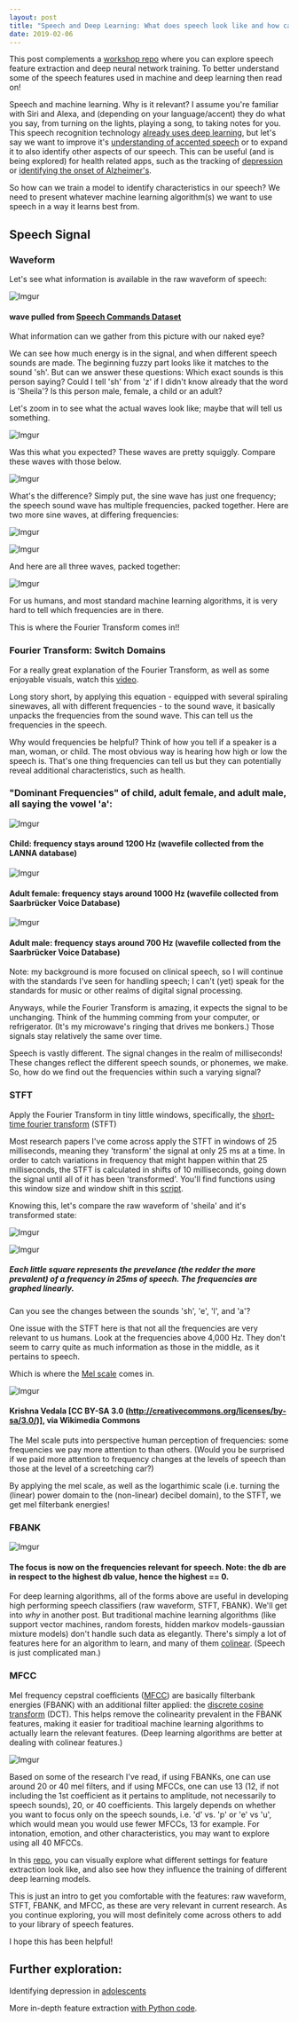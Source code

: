 ```yaml
---
layout: post
title: "Speech and Deep Learning: What does speech look like and how can we prep it for taining?"
date: 2019-02-06
---
```


This post complements a <a href="https://github.com/a-n-rose/Build-CNN-or-LSTM-or-CNNLSTM-with-speech-features">workshop repo</a> where you can explore speech feature extraction and deep neural network training. To better understand some of the speech features used in machine and deep learning then read on!

Speech and machine learning. Why is it relevant? I assume you're familiar with Siri and Alexa, and (depending on your language/accent) they do what you say, from turning on the lights, playing a song, to taking notes for you. This speech recognition technology <a href="https://uwaterloo.ca/global-impact/how-machine-learning-helps-siri-and-alexa-understand-you">already uses deep learning</a>, but let's say we want to improve it's <a href="https://www.isca-speech.org/archive/Interspeech_2018/pdfs/1864.pdf">understanding of accented speech</a> or to expand it to also identify other aspects of our speech. This can be useful (and is being explored) for health related apps, such as the tracking of <a href="http://www.infomus.org/Events/proceedings/ACII2015/papers/Main_Conference/M4_Doctoral_Consortium/D01_Recognition/ACII2015_submission_195.pdf">depression</a> or <a href="https://ac.els-cdn.com/S2352872915000160/1-s2.0-S2352872915000160-main.pdf?_tid=d04d9cc3-f992-4820-af98-f083c847c322&acdnat=1549408007_fe358db560e7df5618e8d68875824413">identifying the onset of Alzheimer's</a>.

So how can we train a model to identify characteristics in our speech? We need to present whatever machine learning algorithm(s) we want to use speech in a way it learns best from. 

## Speech Signal

### Waveform 

Let's see what information is available in the raw waveform of speech:


![Imgur](https://i.imgur.com/sSYOMbq.png)
#### wave pulled from <a href="https://ai.googleblog.com/2017/08/launching-speech-commands-dataset.html">Speech Commands Dataset</a>


What information can we gather from this picture with our naked eye? 

We can see how much energy is in the signal, and when different speech sounds are made. The beginning fuzzy part looks like it matches to the sound 'sh'. But can we answer these questions: Which exact sounds is this person saying? Could I tell 'sh' from 'z' if I didn't know already that the word is 'Sheila'? Is this person male, female, a child or an adult?

Let's zoom in to see what the actual waves look like; maybe that will tell us something.

![Imgur](https://i.imgur.com/zWqjgkz.png)

Was this what you expected? These waves are pretty squiggly. Compare these waves with those below. 

![Imgur](https://i.imgur.com/m7HmVna.png)

What's the difference? Simply put, the sine wave has just one frequency; the speech sound wave has multiple frequencies, packed together. Here are two more sine waves, at differing frequencies:

![Imgur](https://i.imgur.com/bWTarkl.png)

![Imgur](https://i.imgur.com/GwXFRQd.png)

And here are all three waves, packed together:

![Imgur](https://i.imgur.com/bo6PMnL.png)


For us humans, and most standard machine learning algorithms, it is very hard to tell which frequencies are in there. 

This is where the Fourier Transform comes in!! 

### Fourier Transform: Switch Domains

For a really great explanation of the Fourier Transform, as well as some enjoyable visuals, watch this <a href="https://www.youtube.com/watch?v=spUNpyF58BY">video</a>.

Long story short, by applying this equation - equipped with several spiraling sinewaves, all with different frequencies - to the sound wave, it basically unpacks the frequencies from the sound wave. This can tell us the frequencies in the speech.

Why would frequencies be helpful? Think of how you tell if a speaker is a man, woman, or child. The most obvious way is hearing how high or low the speech is. That's one thing frequencies can tell us but they can potentially reveal additional characteristics, such as health.

### "Dominant Frequencies" of child, adult female, and adult male, all saying the vowel 'a':
![Imgur](https://i.imgur.com/71C4E9l.png)
#### Child: frequency stays around 1200 Hz (wavefile collected from the LANNA database)
![Imgur](https://i.imgur.com/stVda2u.png)
#### Adult female: frequency stays around 1000 Hz (wavefile collected from Saarbrücker Voice Database)
![Imgur](https://i.imgur.com/p6QvgTj.png)
#### Adult male: frequency stays around 700 Hz (wavefile collected from the Saarbrücker Voice Database)

Note: my background is more focused on clinical speech, so I will continue with the standards I've seen for handling speech; I can't (yet) speak for the standards for music or other realms of digital signal processing.

Anyways, while the Fourier Transform is amazing, it expects the signal to be unchanging. Think of the humming comming from your computer, or refrigerator. (It's my microwave's ringing that drives me bonkers.) Those signals stay relatively the same over time.

Speech is vastly different. The signal changes in the realm of milliseconds! These changes reflect the different speech sounds, or phonemes, we make. So, how do we find out the frequencies within such a varying signal? 

### STFT

Apply the Fourier Transform in tiny little windows, specifically, the <a href="https://ccrma.stanford.edu/~jos/sasp/Short_Time_Fourier_Transform.html">short-time fourier transform</a> (STFT)

Most research papers I've come across apply the STFT in windows of 25 milliseconds, meaning they 'transform' the signal at only 25 ms at a time. In order to catch variations in frequency that might happen within that 25 milliseconds, the STFT is calculated in shifts of 10 milliseconds, going down the signal until all of it has been 'transformed'. You'll find functions using this window size and window shift in this <a href="https://github.com/a-n-rose/Build-CNN-or-LSTM-or-CNNLSTM-with-speech-features/blob/master/feature_extraction_scripts/feature_extraction_functions.py">script</a>. 

Knowing this, let's compare the raw waveform of 'sheila' and it's transformed state:

![Imgur](https://i.imgur.com/sSYOMbq.png)


![Imgur](https://i.imgur.com/8LjNAmM.png)
##### Each little square represents the prevelance (the redder the more prevalent) of a frequency in 25ms of speech. The frequencies are graphed linearly.

Can you see the changes between the sounds 'sh', 'e', 'l', and 'a'?

One issue with the STFT here is that not all the frequencies are very relevant to us humans. Look at the frequencies above 4,000 Hz. They don't seem to carry quite as much information as those in the middle, as it pertains to speech.

Which is where the <a href="https://en.wikipedia.org/wiki/Mel_scale">Mel scale</a> comes in. 


![Imgur](https://i.imgur.com/mjtew0l.png)
#### Krishna Vedala [CC BY-SA 3.0 (http://creativecommons.org/licenses/by-sa/3.0/)], via Wikimedia Commons

The Mel scale puts into perspective human perception of frequencies: some frequencies we pay more attention to than others. (Would you be surprised if we paid more attention to frequency changes at the levels  of speech than those at the level of a screetching car?) 

By applying the mel scale, as well as the logarthimic scale (i.e. turning the (linear) power domain to the (non-linear) decibel domain), to the STFT, we get mel filterbank energies! 

### FBANK

![Imgur](https://i.imgur.com/Z3Xqbwa.png)
#### The focus is now on the frequencies relevant for speech. Note: the db are in respect to the highest db value, hence the highest == 0.

For deep learning algorithms, all of the forms above are useful in developing high performing speech classifiers (raw waveform, STFT, FBANK). We'll get into *why* in another post. But traditional machine learning algorithms (like support vector machines, random forests, hidden markov models-gaussian mixture models) don't handle such data as elegantly. There's simply a lot of features here for an algorithm to learn, and many of them <a href="https://en.wikipedia.org/wiki/Multicollinearity">colinear</a>. (Speech is just complicated man.)

### MFCC

Mel frequency cepstral coefficients (<a href="http://practicalcryptography.com/miscellaneous/machine-learning/guide-mel-frequency-cepstral-coefficients-mfccs/">MFCC</a>) are basically filterbank energies (FBANK) with an additional filter applied: the <a href="https://en.wikipedia.org/wiki/Discrete_cosine_transform">discrete cosine transform</a> (DCT). This helps remove the colinearity prevalent in the FBANK features, making it easier for traditioal machine learning algorithms to actually learn the relevant features. (Deep learning algorithms are better at dealing with colinear features.)

![Imgur](https://i.imgur.com/CXWRmfw.png)

Based on some of the research I've read, if using FBANKs, one can use around 20 or 40 mel filters, and if using MFCCs, one can use 13 (12, if not including the 1st coefficient as it pertains to amplitude, not necessarily to speech sounds), 20, or 40 coefficients. This largely depends on whether you want to focus only on the speech sounds, i.e. 'd' vs. 'p' or 'e' vs 'u', which would mean you would use fewer MFCCs, 13 for example. For intonation, emotion, and other characteristics, you may want to explore using all 40 MFCCs. 

In this <a href="https://github.com/a-n-rose/Build-CNN-or-LSTM-or-CNNLSTM-with-speech-features">repo</a>, you can visually explore what different settings for feature extraction look like, and also see how they influence the training of different deep learning models. 

This is just an intro to get you comfortable with the features: raw waveform, STFT, FBANK, and MFCC, as these are very relevant in current research. As you continue exploring, you will most definitely come across others to add to your library of speech features.

I hope this has been helpful! 


## Further exploration:

Identifying depression in <a href="http://europepmc.org/backend/ptpmcrender.fcgi?accid=PMC3652557&blobtype=pdf">adolescents</a>

More in-depth feature extraction <a href="https://haythamfayek.com/2016/04/21/speech-processing-for-machine-learning.html">with Python code</a>.
